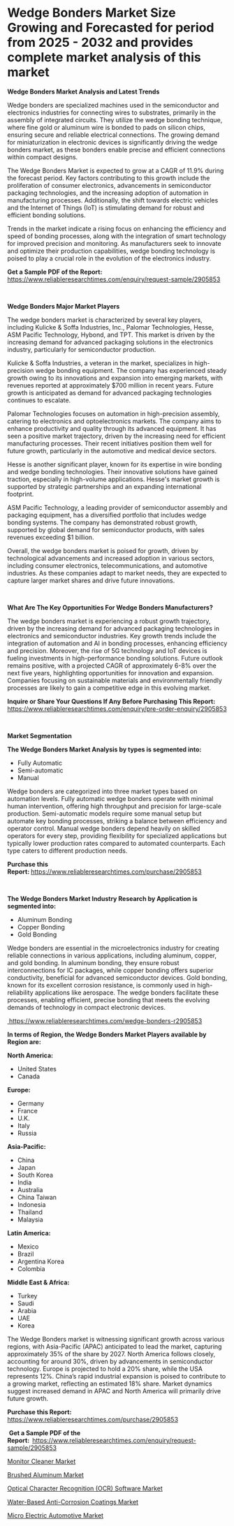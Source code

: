 <p><h1>Wedge Bonders Market Size Growing and Forecasted for period from 2025 - 2032 and provides complete market analysis of this market</h1></p><p><strong>Wedge Bonders Market Analysis and Latest Trends</strong></p>
<p><p>Wedge bonders are specialized machines used in the semiconductor and electronics industries for connecting wires to substrates, primarily in the assembly of integrated circuits. They utilize the wedge bonding technique, where fine gold or aluminum wire is bonded to pads on silicon chips, ensuring secure and reliable electrical connections. The growing demand for miniaturization in electronic devices is significantly driving the wedge bonders market, as these bonders enable precise and efficient connections within compact designs.</p><p>The Wedge Bonders Market is expected to grow at a CAGR of 11.9% during the forecast period. Key factors contributing to this growth include the proliferation of consumer electronics, advancements in semiconductor packaging technologies, and the increasing adoption of automation in manufacturing processes. Additionally, the shift towards electric vehicles and the Internet of Things (IoT) is stimulating demand for robust and efficient bonding solutions. </p><p>Trends in the market indicate a rising focus on enhancing the efficiency and speed of bonding processes, along with the integration of smart technology for improved precision and monitoring. As manufacturers seek to innovate and optimize their production capabilities, wedge bonding technology is poised to play a crucial role in the evolution of the electronics industry.</p></p>
<p><strong>Get a Sample PDF of the Report:&nbsp;</strong> <a href="https://www.reliableresearchtimes.com/enquiry/request-sample/2905853?utm_campaign=2209&utm_medium=2&utm_source=Github&utm_content=ia&utm_term=12032025&utm_id=wedge-bonders">https://www.reliableresearchtimes.com/enquiry/request-sample/2905853</a></p>
<p>&nbsp;</p>
<p><strong>Wedge Bonders Major Market Players</strong></p>
<p><p>The wedge bonders market is characterized by several key players, including Kulicke & Soffa Industries, Inc., Palomar Technologies, Hesse, ASM Pacific Technology, Hybond, and TPT. This market is driven by the increasing demand for advanced packaging solutions in the electronics industry, particularly for semiconductor production.</p><p>Kulicke & Soffa Industries, a veteran in the market, specializes in high-precision wedge bonding equipment. The company has experienced steady growth owing to its innovations and expansion into emerging markets, with revenues reported at approximately $700 million in recent years. Future growth is anticipated as demand for advanced packaging technologies continues to escalate.</p><p>Palomar Technologies focuses on automation in high-precision assembly, catering to electronics and optoelectronics markets. The company aims to enhance productivity and quality through its advanced equipment. It has seen a positive market trajectory, driven by the increasing need for efficient manufacturing processes. Their recent initiatives position them well for future growth, particularly in the automotive and medical device sectors.</p><p>Hesse is another significant player, known for its expertise in wire bonding and wedge bonding technologies. Their innovative solutions have gained traction, especially in high-volume applications. Hesse's market growth is supported by strategic partnerships and an expanding international footprint.</p><p>ASM Pacific Technology, a leading provider of semiconductor assembly and packaging equipment, has a diversified portfolio that includes wedge bonding systems. The company has demonstrated robust growth, supported by global demand for semiconductor products, with sales revenues exceeding $1 billion.</p><p>Overall, the wedge bonders market is poised for growth, driven by technological advancements and increased adoption in various sectors, including consumer electronics, telecommunications, and automotive industries. As these companies adapt to market needs, they are expected to capture larger market shares and drive future innovations.</p></p>
<p>&nbsp;</p>
<p><strong>What Are The Key Opportunities For Wedge Bonders Manufacturers?</strong></p>
<p><p>The wedge bonders market is experiencing a robust growth trajectory, driven by the increasing demand for advanced packaging technologies in electronics and semiconductor industries. Key growth trends include the integration of automation and AI in bonding processes, enhancing efficiency and precision. Moreover, the rise of 5G technology and IoT devices is fueling investments in high-performance bonding solutions. Future outlook remains positive, with a projected CAGR of approximately 6-8% over the next five years, highlighting opportunities for innovation and expansion. Companies focusing on sustainable materials and environmentally friendly processes are likely to gain a competitive edge in this evolving market.</p></p>
<p><strong>Inquire or Share Your Questions If Any Before Purchasing This Report:</strong> <a href="https://www.reliableresearchtimes.com/enquiry/pre-order-enquiry/2905853?utm_campaign=2209&utm_medium=2&utm_source=Github&utm_content=ia&utm_term=12032025&utm_id=wedge-bonders">https://www.reliableresearchtimes.com/enquiry/pre-order-enquiry/2905853</a></p>
<p>&nbsp;</p>
<p><strong>Market Segmentation</strong></p>
<p><strong>The Wedge Bonders Market Analysis by types is segmented into:</strong></p>
<p><ul><li>Fully Automatic</li><li>Semi-automatic</li><li>Manual</li></ul></p>
<p><p>Wedge bonders are categorized into three market types based on automation levels. Fully automatic wedge bonders operate with minimal human intervention, offering high throughput and precision for large-scale production. Semi-automatic models require some manual setup but automate key bonding processes, striking a balance between efficiency and operator control. Manual wedge bonders depend heavily on skilled operators for every step, providing flexibility for specialized applications but typically lower production rates compared to automated counterparts. Each type caters to different production needs.</p></p>
<p><strong>Purchase this Report:&nbsp;</strong><a href="https://www.reliableresearchtimes.com/purchase/2905853?utm_campaign=2209&utm_medium=2&utm_source=Github&utm_content=ia&utm_term=12032025&utm_id=wedge-bonders">https://www.reliableresearchtimes.com/purchase/2905853</a></p>
<p>&nbsp;</p>
<p><strong>The Wedge Bonders Market Industry Research by Application is segmented into:</strong></p>
<p><ul><li>Aluminum Bonding</li><li>Copper Bonding</li><li>Gold Bonding</li></ul></p>
<p><p>Wedge bonders are essential in the microelectronics industry for creating reliable connections in various applications, including aluminum, copper, and gold bonding. In aluminum bonding, they ensure robust interconnections for IC packages, while copper bonding offers superior conductivity, beneficial for advanced semiconductor devices. Gold bonding, known for its excellent corrosion resistance, is commonly used in high-reliability applications like aerospace. The wedge bonders facilitate these processes, enabling efficient, precise bonding that meets the evolving demands of technology in compact electronic devices.</p></p>
<p><a href="https://www.reliableresearchtimes.com/wedge-bonders-r2905853?utm_campaign=2209&utm_medium=2&utm_source=Github&utm_content=ia&utm_term=12032025&utm_id=wedge-bonders">&nbsp;https://www.reliableresearchtimes.com/wedge-bonders-r2905853</a></p>
<p><strong>In terms of Region, the Wedge Bonders Market Players available by Region are:</strong></p>
<p>
    <p> <strong> North America: </strong>
        <ul>
            <li>United States</li>
            <li>Canada</li>
        </ul>
        </p> 
    <p> <strong> Europe: </strong>
        <ul>
            <li>Germany</li>
            <li>France</li>
            <li>U.K.</li>
            <li>Italy</li>
            <li>Russia</li>
        </ul>
        </p> 
    <p> <strong> Asia-Pacific: </strong>
        <ul>
            <li>China</li>
            <li>Japan</li>
            <li>South Korea</li>
            <li>India</li>
            <li>Australia</li>
            <li>China Taiwan</li>
            <li>Indonesia</li>
            <li>Thailand</li>
            <li>Malaysia</li>
        </ul>
        </p> 
    <p> <strong> Latin America: </strong>
        <ul>
            <li>Mexico</li>
            <li>Brazil</li>
            <li>Argentina Korea</li>
            <li>Colombia</li>
        </ul>
        </p> 
    <p> <strong> Middle East & Africa: </strong>
        <ul>
            <li>Turkey</li>
            <li>Saudi</li>
            <li>Arabia</li>
            <li>UAE</li>
            <li>Korea</li>
        </ul>
    </p>
    </p>
<p><p>The Wedge Bonders market is witnessing significant growth across various regions, with Asia-Pacific (APAC) anticipated to lead the market, capturing approximately 35% of the share by 2027. North America follows closely, accounting for around 30%, driven by advancements in semiconductor technology. Europe is projected to hold a 20% share, while the USA represents 12%. China’s rapid industrial expansion is poised to contribute to a growing market, reflecting an estimated 18% share. Market dynamics suggest increased demand in APAC and North America will primarily drive future growth.</p></p>
<p><strong>Purchase this Report: </strong><a href="https://www.reliableresearchtimes.com/purchase/2905853?utm_campaign=2209&utm_medium=2&utm_source=Github&utm_content=ia&utm_term=12032025&utm_id=wedge-bonders">https://www.reliableresearchtimes.com/purchase/2905853</a></p>
<p>&nbsp;<strong>Get a Sample PDF of the Report:&nbsp;&nbsp;</strong><a href="https://www.reliableresearchtimes.com/enquiry/request-sample/2905853?utm_campaign=2209&utm_medium=2&utm_source=Github&utm_content=ia&utm_term=12032025&utm_id=wedge-bonders">https://www.reliableresearchtimes.com/enquiry/request-sample/2905853</a></p>
<p><strong></strong></p>
<p><p><a href="https://github.com/kolffmaris58/Market-Research-Report-List-1/blob/main/monitor-cleaner-market.md?utm_campaign=2209&utm_medium=2&utm_source=Github&utm_content=ia&utm_term=12032025&utm_id=wedge-bonders">Monitor Cleaner Market</a></p><p><a href="https://github.com/sderolza/Market-Research-Report-List-1/blob/main/brushed-aluminum-market.md?utm_campaign=2209&utm_medium=2&utm_source=Github&utm_content=ia&utm_term=12032025&utm_id=wedge-bonders">Brushed Aluminum Market</a></p><p><a href="https://github.com/syiqvanyo/Market-Research-Report-List-1/blob/main/optical-character-recognition-ocr-software-market.md?utm_campaign=2209&utm_medium=2&utm_source=Github&utm_content=ia&utm_term=12032025&utm_id=wedge-bonders">Optical Character Recognition (OCR) Software Market</a></p><p><a href="https://github.com/kryshaprilbb/Market-Research-Report-List-1/blob/main/water-based-anti-corrosion-coatings-market.md?utm_campaign=2209&utm_medium=2&utm_source=Github&utm_content=ia&utm_term=12032025&utm_id=wedge-bonders">Water-Based Anti-Corrosion Coatings Market</a></p><p><a href="https://github.com/yepezkommakp/Market-Research-Report-List-1/blob/main/micro-electric-automotive-market.md?utm_campaign=2209&utm_medium=2&utm_source=Github&utm_content=ia&utm_term=12032025&utm_id=wedge-bonders">Micro Electric Automotive Market</a></p></p>